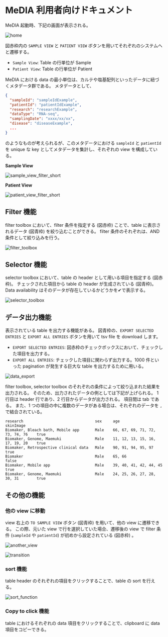 # MeDIA 利用者向けドキュメント

MeDIA 起動時、下記の画面が表示される。

![home](./screenshot/home.png)

図赤枠内の `SAMPLE VIEW` と `PATIENT VIEW` ボタンを用いてそれぞれのシステムへと遷移する。

- `Sample View`: Table の行単位が Sample
- `Patient View`: Table の行単位が Patient

MeDIA における data の最小単位は、カルテや塩基配列といったデータに紐づくメタデータ群である。
メタデータとして、

```json
{
  "sampleId": "sampleIdExample",
  "patientId": "patientIdExample",
  "research": "researchExample",
  "dataType": "RNA-seq",
  "samplingDate": "xxxx/xx/xx",
  "disease": "diseaseExample",
  ...
}
```

のようなものが考えられるが、このメタデータにおける `sampleId` と `patientId` を unique な key としてメタデータを集計し、それぞれの view を構成している。

**Sample View**

![sample_view_filter_short](./screenshot/sample_view_filter_short.png)

**Patient View**

![patient_view_filter_short](./screenshot/patient_view_filter_short.png)

## Filter 機能

filter toolbox において、filter 条件を指定する (図赤枠) ことで、table に表示されるデータ (図青枠) を絞り込むことができる。
filter 条件のそれぞれは、AND 条件として絞り込みを行う。

![filter_toolbox](./screenshot/patient_view_filtered.png)

## Selector 機能

selector toolbox において、table の header として用いる項目を指定する (図赤枠)。
チェックされた項目から table の header が生成されている (図青枠)。
Data availability はそのデータが存在しているかどうかを✔で表示する。

![selector_toolbox](./screenshot/patient_view_selected.png)

## データ出力機能

表示されている table を出力する機能がある。
図青枠の、`EXPORT SELECTED ENTRIES` と `EXPORT ALL ENTRIES` ボタンを用いて tsv file を download します。

- `EXPORT SELECTED ENTRIES`: 図赤枠のチェックボックスにおいて、チェックした項目を出力する。
- `EXPORT ALL ENTRIES`: チェックした項目に関わらず出力する。1000 件といった pagination が発生する巨大な table を出力するために用いる。

![data_export](./screenshot/patient_view_data_export.png)

filter toolbox, selector toolbox のそれぞれの条件によって絞り込まれた結果を出力される。
そのため、出力されたデータの例としては下記が上げられる。
1 行目は header 行であり、2 行目からデータが出力される。
項目間は tab である。
また、1 つの項目の中に複数のデータがある場合は、それぞれのデータを `, ` で結合されている。

```
research                                sex     age                               skinImage
Biomaker, Bleach bath, Mobile app       Male    66, 67, 69, 71, 72, 73, 74, 76    true
Biomaker, Genome, Maemuki               Male    11, 12, 13, 15, 16, 17, 19, 20    true
Biomaker, Retrospective clinical data   Male    90, 91, 94, 95, 97                true
Biomaker                                Male    65, 66                            false
Biomaker, Mobile app                    Male    39, 40, 41, 42, 44, 45            true
Biomaker, Genome, Maemuki               Male    24, 25, 26, 27, 28, 30, 31        true
```

## その他の機能

### 他の view に移動

view 右上の `TO SAMPLE VIEW` ボタン (図青枠) を用いて、他の view に遷移できる。
この際、元いた view で行を選択していた場合、遷移後の view で filter 条件 (`sampleId` や `patientId`) が初めから設定されている (図赤枠) 。

![another_view](./screenshot/patient_view_another_view_button.png)

![transition](./screenshot/sample_view_transition.png)

### sort 機能

table header のそれぞれの項目をクリックすることで、table の sort を行える。

![sort_function](./screenshot/sort_function.png)

### Copy to click 機能

table におけるそれぞれの data 項目をクリックすることで、clipboard に data 項目をコピーできる。
